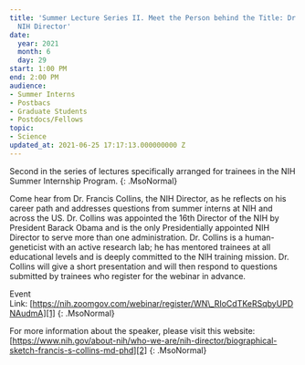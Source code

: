 ```yaml
---
title: 'Summer Lecture Series II. Meet the Person behind the Title: Dr. Francis Collins,
  NIH Director'
date:
  year: 2021
  month: 6
  day: 29
start: 1:00 PM
end: 2:00 PM
audience:
- Summer Interns
- Postbacs
- Graduate Students
- Postdocs/Fellows
topic:
- Science
updated_at: 2021-06-25 17:17:13.000000000 Z
---
```

<!--StartFragment-->

<span>Second in
the series of lectures specifically arranged for trainees in the NIH
Summer Internship Program.</span></span>
{: .MsoNormal}

Come hear from Dr. Francis Collins, the NIH Director, as he reflects on
his career path and addresses questions from summer interns at NIH and
across the US. Dr. Collins was appointed the 16th Director of the NIH by
President Barack Obama and is the only Presidentially appointed NIH
Director to serve more than one administration. Dr. Collins is a
human-geneticist with an active research lab; he has mentored trainees
at all educational levels and is deeply committed to the NIH training
mission. Dr. Collins will give a short presentation and will then
respond to questions submitted by trainees who register for the webinar
in advance.

<span>Event
Link: [https://nih.zoomgov.com/webinar/register/WN\_RIoCdTKeRSqbyUPDNAudmA][1]</span></span>
{: .MsoNormal}

<span>For more information about the speaker,
please visit this website:
</span>[https://www.nih.gov/about-nih/who-we-are/nih-director/biographical-sketch-francis-s-collins-md-phd][2]
{: .MsoNormal}

 

 



[1]: https://nih.zoomgov.com/webinar/register/WN_RIoCdTKeRSqbyUPDNAudmA
[2]: https://www.nih.gov/about-nih/who-we-are/nih-director/biographical-sketch-francis-s-collins-md-phd
